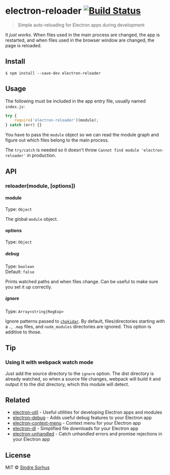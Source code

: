 # electron-reloader [![Build Status](https://travis-ci.org/sindresorhus/electron-reloader.svg?branch=master)](https://travis-ci.org/sindresorhus/electron-reloader)

> Simple auto-reloading for Electron apps during development

It *just works*. When files used in the main process are changed, the app is restarted, and when files used in the browser window are changed, the page is reloaded.


## Install

```
$ npm install --save-dev electron-reloader
```


## Usage

The following must be included in the app entry file, usually named `index.js`:

```js
try {
	require('electron-reloader')(module);
} catch (err) {}
```

You have to pass the `module` object so we can read the module graph and figure out which files belong to the main process.

The `try/catch` is needed so it doesn't throw `Cannot find module 'electron-reloader'` in production.


## API

### reloader(module, [options])

#### module

Type: `Object`

The global `module` object.

#### options

Type: `Object`

##### debug

Type: `boolean`<br>
Default: `false`

Prints watched paths and when files change. Can be useful to make sure you set it up correctly.

##### ignore

Type: `Array<string|RegExp>`

Ignore patterns passed to [`chokidar`](https://github.com/paulmillr/chokidar#path-filtering). By default, files/directories starting with a `.`, `.map` files, and `node_modules` directories are ignored. This option is additive to those.


## Tip

### Using it with webpack watch mode

Just add the source directory to the `ignore` option. The dist directory is already watched, so when a source file changes, webpack will build it and output it to the dist directory, which this module will detect.


## Related

- [electron-util](https://github.com/sindresorhus/electron-util) - Useful utilities for developing Electron apps and modules
- [electron-debug](https://github.com/sindresorhus/electron-debug) - Adds useful debug features to your Electron app
- [electron-context-menu](https://github.com/sindresorhus/electron-context-menu) - Context menu for your Electron app
- [electron-dl](https://github.com/sindresorhus/electron-dl) - Simplified file downloads for your Electron app
- [electron-unhandled](https://github.com/sindresorhus/electron-unhandled) - Catch unhandled errors and promise rejections in your Electron app


## License

MIT © [Sindre Sorhus](https://sindresorhus.com)
